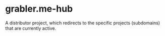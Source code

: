 # grabler.me-hub
A distributor project, which redirects to the specific projects (subdomains) that are currently active.
